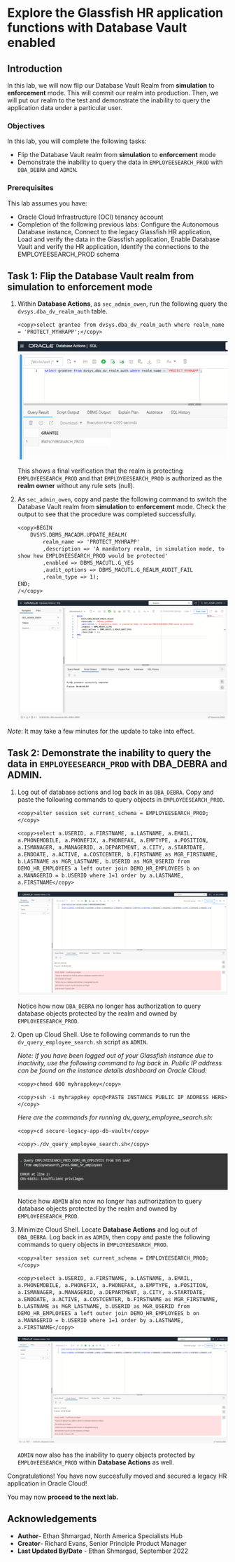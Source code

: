 # Explore the Glassfish HR application functions with Database Vault enabled 

## Introduction

In this lab, we will now flip our Database Vault Realm from **simulation** to **enforcement** mode. This will commit our realm into production. Then, we will put our realm to the test and demonstrate the inability to query the application data under a particular user.

### Objectives

In this lab, you will complete the following tasks:

- Flip the Database Vault realm from **simulation** to **enforcement** mode
- Demonstrate the inability to query the data in `EMPLOYEESEARCH_PROD` with `DBA_DEBRA` and `ADMIN`.

### Prerequisites

This lab assumes you have:
- Oracle Cloud Infrastructure (OCI) tenancy account
- Completion of the following previous labs: Configure the Autonomous Database instance, Connect to the legacy Glassfish HR application, Load and verify the data in the Glassfish application, Enable Database Vault and verify the HR application, Identify the connections to the EMPLOYEESEARCH_PROD schema

## Task 1: Flip the Database Vault realm from simulation to enforcement mode

1. Within **Database Actions**, as `sec_admin_owen`, run the following query the `dvsys.dba_dv_realm_auth` table. 

	```
	<copy>select grantee from dvsys.dba_dv_realm_auth where realm_name = 'PROTECT_MYHRAPP';</copy>
	```

	![Query dbadv](images/final-verification.png)

	This shows a final verification that the realm is protecting `EMPLOYEESEARCH_PROD` and that `EMPLOYEESEARCH_PROD` is authorized as the **realm owner** without any rule sets (null).

2. As `sec_admin_owen`, copy and paste the following command to switch the Database Vault realm from **simulation** to **enforcement** mode. Check the output to see that the procedure was completed successfully.

	```
	<copy>BEGIN
		DVSYS.DBMS_MACADM.UPDATE_REALM(
			realm_name => 'PROTECT_MYHRAPP'
			,description => 'A mandatory realm, in simulation mode, to show how EMPLOYEESEARCH_PROD would be protected'
			,enabled => DBMS_MACUTL.G_YES
			,audit_options => DBMS_MACUTL.G_REALM_AUDIT_FAIL
			,realm_type => 1); 
	END;
	/</copy>
	```

	![Enforcement mode](images/enforcement-mode.png)

*Note*: It may take a few minutes for the update to take into effect.

## Task 2: Demonstrate the inability to query the data in `EMPLOYEESEARCH_PROD` with DBA_DEBRA and ADMIN.

1. Log out of database actions and log back in as `DBA_DEBRA`. Copy and paste the following commands to query objects in `EMPLOYEESEARCH_PROD`.

	```
	<copy>alter session set current_schema = EMPLOYEESEARCH_PROD;</copy>
	```

	```
	<copy>select a.USERID, a.FIRSTNAME, a.LASTNAME, a.EMAIL, a.PHONEMOBILE, a.PHONEFIX, a.PHONEFAX, a.EMPTYPE, a.POSITION, a.ISMANAGER, a.MANAGERID, a.DEPARTMENT, a.CITY, a.STARTDATE, a.ENDDATE, a.ACTIVE, a.COSTCENTER, b.FIRSTNAME as MGR_FIRSTNAME, b.LASTNAME as MGR_LASTNAME, b.USERID as MGR_USERID from DEMO_HR_EMPLOYEES a left outer join DEMO_HR_EMPLOYEES b on a.MANAGERID = b.USERID where 1=1 order by a.LASTNAME, a.FIRSTNAME</copy>
	```

	![Debra insufficient privileges](images/debra-insufficient.png)

	Notice how now `DBA_DEBRA` no longer has authorization to query database objects protected by the realm and owned by `EMPLOYEESEARCH_PROD`.

2. Open up Cloud Shell. Use te following commands to run the `dv_query_employee_search.sh` script as `ADMIN`.

	*Note: If you have been logged out of your Glassfish instance due to inactivity, use the following command to log back in. Public IP address can be found on the instance details dashboard on Oracle Cloud:*

	```
	<copy>chmod 600 myhrappkey</copy>
	```

	```
    <copy>ssh -i myhrappkey opc@<PASTE INSTANCE PUBLIC IP ADDRESS HERE></copy>
    ```

	*Here are the commands for running dv_query_employee_search.sh:*

	```
	<copy>cd secure-legacy-app-db-vault</copy>
	```

	```
	<copy>./dv_query_employee_search.sh</copy>
	```

	![Admin insufficient privileges](images/admin-insufficient.png)

	Notice how `ADMIN` also now no longer has authorization to query database objects protected by the realm and owned by `EMPLOYEESEARCH_PROD`.

3. Minimize Cloud Shell. Locate **Database Actions** and log out of `DBA_DEBRA`. Log back in as `ADMIN`, then copy and paste the following commands to query objects in `EMPLOYEESEARCH_PROD`.

	```
	<copy>alter session set current_schema = EMPLOYEESEARCH_PROD;</copy>
	```

	```
	<copy>select a.USERID, a.FIRSTNAME, a.LASTNAME, a.EMAIL, a.PHONEMOBILE, a.PHONEFIX, a.PHONEFAX, a.EMPTYPE, a.POSITION, a.ISMANAGER, a.MANAGERID, a.DEPARTMENT, a.CITY, a.STARTDATE, a.ENDDATE, a.ACTIVE, a.COSTCENTER, b.FIRSTNAME as MGR_FIRSTNAME, b.LASTNAME as MGR_LASTNAME, b.USERID as MGR_USERID from DEMO_HR_EMPLOYEES a left outer join DEMO_HR_EMPLOYEES b on a.MANAGERID = b.USERID where 1=1 order by a.LASTNAME, a.FIRSTNAME</copy>
	```

	![Admin database actions](images/admin-db-actions.png)

	`ADMIN` now also has the inability to query objects protected by `EMPLOYEESEARCH_PROD` within **Database Actions** as well.


Congratulations! You have now succesfully moved and secured a legacy HR application in Oracle Cloud!

You may now **proceed to the next lab.**

## Acknowledgements

- **Author**- Ethan Shmargad, North America Specialists Hub
- **Creator**- Richard Evans, Senior Principle Product Manager
- **Last Updated By/Date** - Ethan Shmargad, September 2022
